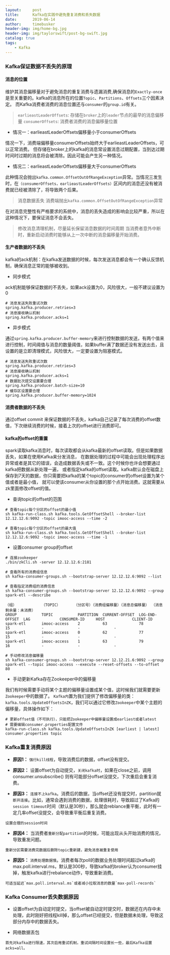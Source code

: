 ```yaml
---
layout:     post
title:      Kafka在实践中避免重复消费和丢失数据
date:       2019-06-14
author:     timebusker
header-img: img/home-bg.jpg
header-img: img/taylorswift/post-bg-swift.jpg
catalog: true
tags:
    - Kafka
---  
```


### Kafka保证数据不丢失的原理

#### 消息的位置

维护其消息偏移量对于避免消息的重复消费与遗漏消费,确保消息的`Exactly-once`是至关重要的。kafka的消息所在的位置`Topic`、`Partitions`、`Offsets`三个因素决定。
而Kafka消费者消费的消息位置还与`consumer`的`group.id`有关。

> `earlieastLeaderOffsets`: 存储在`broker`上的`leader`节点的最早的消息偏移量
> `consumerOffsets`: 消费者消费的消息偏移量位置

- 情况一：earlieastLeaderOffsets偏移量小于consumerOffsets

情况一下，消费端偏移量consumerOffsets始终大于earlieastLeaderOffsets，可以正常消费。
但存储在broker上的kafka的消息常设置消息过期配置，当到达过期时间时过期的消息将会被清除。因此可能会产生另一种情况。

- 情况二：earlieastLeaderOffsets偏移量大于consumerOffsets

此种情况会抛出`kafka.common.OffsetOutOfRangeException`异常。当情况三发生时，在`（consumerOffsets，earlieastLeaderOffsets）`区间内的消息还没有被消费就已经被清除了，将导致两个后果。

> 消息数据丢失
> 消费端抛出`kafka.common.OffsetOutOfRangeException`异常


在对消息完整性有严格要求的系统中，消息的丢失造成的影响会比较严重，所以在这种情况下，要保证消息不会丢失。

> 修改消息清理机制，尽量延长保留消息数据的时间周期
> 当消费者意外中断时，重新启动消费时能够从上一次中断的消息偏移量开始消费。

#### 生产者数据的不丢失

kafka的ack机制：在kafka发送数据的时候，每次发送消息都会有一个确认反馈机制，确保消息正常的能够被收到。

- 同步模式

ack机制能够保证数据的不丢失，如果ack设置为0，风险很大，一般不建议设置为0

```propreties
# 消息发送失败重试次数
spring.kafka.producer.retries=3
# 消息接收确认机制 
spring.kafka.producer.acks=1
```

- 异步模式

通过`spring.kafka.producer.buffer-memory`来进行控制数据的发送，有两个值来进行控制，时间阈值与消息的数量阈值，如果buffer满了数据还没有发送出去，且设置的是立即清理模式，风险很大，一定要设置为阻塞模式。

```propreties
# 消息发送失败重试次数
spring.kafka.producer.retries=3
# 消息接收确认机制 
spring.kafka.producer.acks=1
# 数据批次提交设置要合理
spring.kafka.producer.batch-size=10
# 缓存区设置要合理
spring.kafka.producer.buffer-memory=1024
```

#### 消费者数据的不丢失

通过offset commit 来保证数据的不丢失，kafka自己记录了每次消费的offset数值，下次继续消费的时候，接着上次的offset进行消费即可。

#### kafka的offset的重置

spark读取kafka消息时，每次读取都会从kafka最新的offset读取。但是如果数据丢失，如果在使用Kafka来分发消息，
在数据处理的过程中可能会出现处理程序出异常或者是其它的错误，会造成数据丢失或不一致。这个时候你也许会想要通过kafka把数据从新处理一遍，
或者指定kafka的offset读取。kafka默认会在磁盘上保存到7天的数据，你只需要把kafka的某个topic的consumer的offset设置为某个值或者是最小值，
就可以使该consumer从你设置的那个点开始消费。这就需要从zk里面修改offset的值。

- 查询topic的offset的范围

```shell
# 查看topic每个分区的offset的最小值
sh kafka-run-class.sh kafka.tools.GetOffsetShell --broker-list 12.12.12.6:9092 -topic imooc-access --time -2

# 查看topic每个分区的offset的最大值
sh kafka-run-class.sh kafka.tools.GetOffsetShell --broker-list 12.12.12.6:9092 -topic imooc-access --time -1
```

- 设置consumer group的offset

```shell
# 连接zookeeper 
./bin/zkCli.sh -server 12.12.12.6:2181

# 查看所有的消费组信息
sh kafka-consumer-groups.sh --bootstrap-server 12.12.12.6:9092 --list

# 查看指定消费组的消费信息
sh kafka-consumer-groups.sh --bootstrap-server 12.12.12.6:9092 --group spark-etl --describe

（组）           （TOPIC）      （分区号）（消费组偏移量）（消息总偏移量） （消息剩余量：未消费）  
GROUP           TOPIC           PARTITION  CURRENT-OFFSET  LOG-END-OFFSET  LAG             CONSUMER-ID     HOST            CLIENT-ID
spark-etl       imooc-access    2          63              78              15              -               -               -
spark-etl       imooc-access    0          62              77              15              -               -               -
spark-etl       imooc-access    1          63              79              16              -               -               -

# 手动修改消息偏移量
sh kafka-consumer-groups.sh --bootstrap-server 12.12.21.6:9092 --group spark-etl --topic imooc-access --execute --reset-offsets --to-offset 80

```

- 手动更新Kafka存在Zookeeper中的偏移量

我们有时候需要手动将某个主题的偏移量设置成某个值，这时候我们就需要更新`Zookeeper`中的数据了。
`Kafka内`置为我们提供了修改偏移量的类：`kafka.tools.UpdateOffsetsInZK`，我们可以通过它修改`Zookeeper`中某个主题的偏移量，具体操作如下：

```shell
# 更新offset值（不可执行），只能把Zookeeper中偏移量设置成earliest或者latest
# 需要编辑consumer.properties配置文件
kafka-run-class.sh kafka.tools.UpdateOffsetsInZK [earliest | latest] consumer.properties topic

```

### Kafka重复消费原因

- **原因1：** `强行kill线程`，导致消费后的数据，offset没有提交。


- **原因2：** 设置offset为自动提交，`关闭kafka时`，如果在close之前，调用 consumer.unsubscribe() 则有可能部分offset没提交，下次重启会重复消费。


- **原因3：** `连接不上kafka`。消费后的数据，当offset还没有提交时，partition就`断开连接`。比如，通常会遇到消费的数据，处理很耗时，导致超过了Kafka的`session timeout`时间（默认是30秒），那么就会reblance重平衡，此时有一定几率offset没提交，会导致重平衡后重复消费。

```
设置合理的session时间
```

- **原因4：** 当消费者`重新分配partition`的时候，可能出现从头开始消费的情况，导致重发问题。

```
重新分区需要消费完数据后删除topic重新建，避免消息被重复使用
```

- **原因5：** `消费处理数据慢`。消费者每次poll的数据业务处理时间超过kafka的max.poll.interval.ms，默认是300秒，导致kafka的broker认为consumer挂掉，触发kafka进行rebalance动作，导致重新消费。

```
可适当延迟`max.poll.interval.ms`或者减小拉取消息的数量`max-poll-records`
```

### Kafka Consumer丢失数据原因

- 设置offset为自动定时提交，当offset被自动定时提交时，数据还在内存中未处理，此时刚好把线程kill掉，那么offset已经提交，但是数据未处理，导致这部分内存中的数据丢失。

- 网络数据丢包

```
首先对kafka进行限速，其次启用重试机制，重试间隔时间设置长一些，最后Kafka设置acks=all。
```
